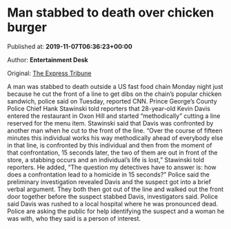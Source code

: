 
# Man stabbed to death over chicken burger

Published at: **2019-11-07T06:36:23+00:00**

Author: **Entertainment Desk**

Original: [The Express Tribune](https://tribune.com.pk/story/2095071/4-man-stabbed-death-chicken-burger/)

A man was stabbed to death outside a US fast food chain Monday night just because he cut the front of a line to get dibs on the chain’s popular chicken sandwich, police said on Tuesday, reported CNN.
Prince George’s County Police Chief Hank Stawinski told reporters that 28-year-old Kevin Davis entered the restaurant in Oxon Hill and started “methodically” cutting a line reserved for the menu item. Stawinski said that Davis was confronted by another man when he cut to the front of the line.
“Over the course of fifteen minutes this individual works his way methodically ahead of everybody else in that line, is confronted by this individual and then from the moment of that confrontation, 15 seconds later, the two of them are out in front of the store, a stabbing occurs and an individual’s life is lost,” Stawinski told reporters.
He added, “The question my detectives have to answer is: how does a confrontation lead to a homicide in 15 seconds?” Police said the preliminary investigation revealed Davis and the suspect got into a brief verbal argument.
They both then got out of the line and walked out the front door together before the suspect stabbed Davis, investigators said.
Police said Davis was rushed to a local hospital where he was pronounced dead. Police are asking the public for help identifying the suspect and a woman he was with, who they said is a person of interest.
